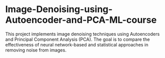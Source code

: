 # Image-Denoising-using-Autoencoder-and-PCA-ML-course
This project implements image denoising techniques using Autoencoders and Principal Component Analysis (PCA). The goal is to compare the effectiveness of neural network-based and statistical approaches in removing noise from images.
